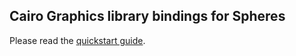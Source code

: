 ## Cairo Graphics library bindings for Spheres

Please read the [quickstart guide](http://www.schemespheres.org/guides/en/quickstart).
